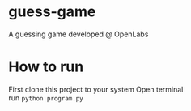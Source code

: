 # guess-game
A guessing game developed  @ OpenLabs

# How to run 
First clone this project to your system
Open terminal  
run ```python program.py``` 
